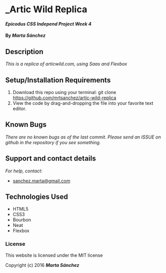 # _Artic Wild Replica

#### _Epicodus CSS Independ Project Week 4_

#### By _**Marta Sánchez**_

## Description

_This is a replica of articwild.com, using Saas and Flexbox_

## Setup/Installation Requirements

1. Download this repo using your terminal: git clone https://github.com/mrtsanchez/artic-wild-replica
2. View the code by drag-and-dropping the file into your favorite text editor.

## Known Bugs

_There are no known bugs as of the last commit. Please send an ISSUE on github in the repository if you see something._

## Support and contact details

_For help, contact:_
* [sanchez.marta@gmail.com](mailto:sanchez.marta@gmail.com)

## Technologies Used

* HTML5
* CSS3
* Bourbon
* Neat
* Flexbox

### License

This website is licensed under the MIT license

Copyright (c) 2016 **_Marta Sánchez_**
